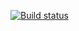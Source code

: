 [![Build status](https://ci.appveyor.com/api/projects/status/yg88coffk1eahsd8/branch/master?svg=true)](https://ci.appveyor.com/project/maxim-ok/hw-api-ci/branch/master)
